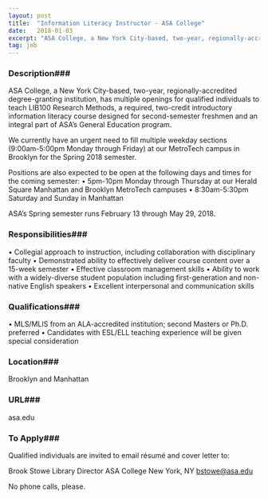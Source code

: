 ```yaml
---
layout: post
title:  "Information Literacy Instructor - ASA College"
date:   2018-01-03
excerpt: "ASA College, a New York City-based, two-year, regionally-accredited degree-granting institution, has multiple openings for qualified individuals to teach LIB100 Research Methods, a required, two-credit introductory information literacy course designed for second-semester freshmen and an integral part of ASA’s General Education program. We currently have an urgent need to fill multiple..."
tag: job
---
```


### Description###

ASA College, a New York City-based, two-year, regionally-accredited degree-granting institution, has multiple openings for qualified individuals to teach LIB100 Research Methods, a required, two-credit introductory information literacy course designed for second-semester freshmen and an integral part of ASA’s General Education program. 

We currently have an urgent need to fill multiple weekday sections (9:00am-5:00pm Monday through Friday) at our MetroTech campus in Brooklyn for the Spring 2018 semester.

Positions are also expected to be open at the following days and times for the coming semester:
•	5pm-10pm Monday through Thursday at our Herald Square Manhattan and Brooklyn MetroTech campuses
•	8:30am-5:30pm Saturday and Sunday in Manhattan

ASA’s Spring semester runs February 13 through May 29, 2018.



### Responsibilities###

•	Collegial approach to instruction, including collaboration with disciplinary faculty
•	Demonstrated ability to effectively deliver course content over a 15-week semester
•	Effective classroom management skills
•	Ability to work with a widely-diverse student population including first-generation and non-native English speakers
•	Excellent interpersonal and communication skills



### Qualifications###

•	MLS/MLIS from an ALA-accredited institution; second Masters or Ph.D. preferred
•	Candidates with ESL/ELL teaching experience will be given special consideration





### Location###

Brooklyn and Manhattan


### URL###

asa.edu

### To Apply###

Qualified individuals are invited to email résumé and cover letter to:
 
Brook Stowe
Library Director
ASA College
New York, NY
bstowe@asa.edu

No phone calls, please. 






